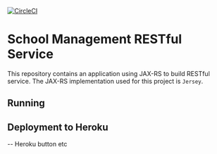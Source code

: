 [![CircleCI](https://circleci.com/bb/projectspartan/rest-service.svg?style=svg)](https://circleci.com/bb/projectspartan/rest-service)
# School Management RESTful Service
This repository contains an application using JAX-RS to build RESTful service. The JAX-RS implementation used for this project is `Jersey`.

## Running

## Deployment to Heroku
-- Heroku button etc